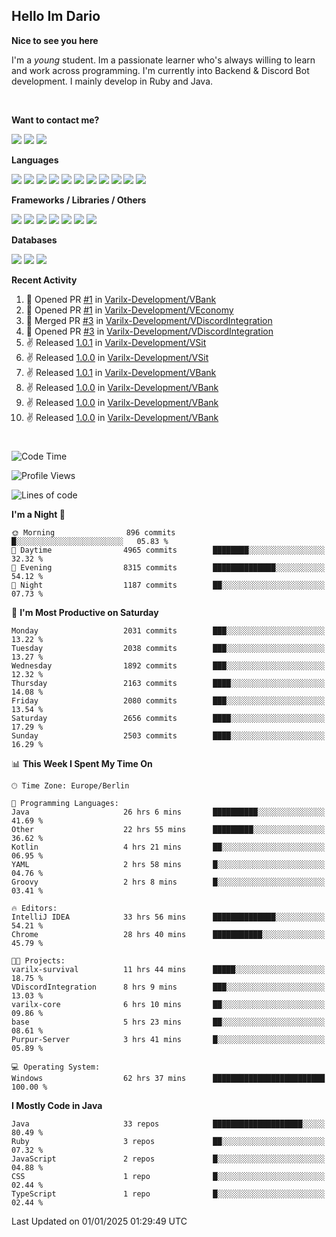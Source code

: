 <h2>Hello Im Dario</h2>

**Nice to see you here**

I'm a *young* student. Im a passionate learner who's always willing to learn and work across
programming. I'm currently into Backend & Discord Bot development. I mainly develop in Ruby and Java.

<br/>

**Want to contact me?**

<a href="https://github.com/knerio"><img src="https://img.shields.io/badge/-Github-blue?style=for-the-badge&logo=github&logoColor=white"/></a> <a href="https://discord.com/users/639416958923702292"><img src="https://img.shields.io/badge/-knerio-blue?style=for-the-badge&logo=discord&logoColor=white"/></a> <a href="https://twitch.tv/dopalos_"><img src="https://img.shields.io/badge/-twitch-blue?style=for-the-badge&logo=twitch&logoColor=white"/></a>

**Languages**

<img src="https://img.shields.io/badge/-HTML-blue?style=for-the-badge&logo=html5&logoColor=white"/> <img src="https://img.shields.io/badge/-CSS-blue?style=for-the-badge&logo=CSS3&logoColor=white"/> <img src="https://img.shields.io/badge/-Javascript-blue?style=for-the-badge&logo=javascript&logoColor=white"/> <img src="https://img.shields.io/badge/-Typescript-blue?style=for-the-badge&logo=TypeScript&logoColor=white"/> <img src="https://img.shields.io/badge/-Java-blue?style=for-the-badge&logo=java&logoColor=white"/> <img src="https://img.shields.io/badge/-Kotlin-blue?style=for-the-badge&logo=kotlin&logoColor=white"/> <img src="https://img.shields.io/badge/-SQL-blue?style=for-the-badge&logo=MYSQL&logoColor=white"/> <img src="https://img.shields.io/badge/-Markdown-blue?style=for-the-badge&logo=Markdown&logoColor=white"/> <img src="https://img.shields.io/badge/-JSON-blue?style=for-the-badge&logo=JSON&logoColor=white"/> <img src="https://img.shields.io/badge/-Git-blue?style=for-the-badge&logo=Git&logoColor=white"/> <img src="https://img.shields.io/badge/-Ruby-blue?style=for-the-badge&logo=Ruby&logoColor=white"/>
<br/>

 **Frameworks / Libraries / Others**

<img src="https://img.shields.io/badge/-Bootstrap-blue?style=for-the-badge&logo=Bootstrap&logoColor=white"/> <img src="https://img.shields.io/badge/-Node.JS-blue?style=for-the-badge&logo=node.js&logoColor=white"/> <img src="https://img.shields.io/badge/-React-blue?style=for-the-badge&logo=React&logoColor=white"/> <img src="https://img.shields.io/badge/-Express-blue?style=for-the-badge&logo=Express&logoColor=white"/> <img src="https://img.shields.io/badge/-Next.Js-blue?style=for-the-badge&logo=Next.Js&logoColor=white"/> <img src="https://img.shields.io/badge/-Ruby_On_Rails-blue?style=for-the-badge&logo=ruby-on-rails&logoColor=white"/> <img src="https://img.shields.io/badge/-JDA-blue?style=for-the-badge&logo=JDA&logoColor=white"/>

**Databases**

<img src="https://img.shields.io/badge/-MongoDB-blue?style=for-the-badge&logo=mongodb&logoColor=white"/> <img src="https://img.shields.io/badge/-MariaDB-blue?style=for-the-badge&logo=MariaDB&logoColor=white"/>
<img src="https://img.shields.io/badge/-PostgreSQL-blue?style=for-the-badge&logo=PostgreSQl&logoColor=white"/>

**Recent Activity**

<!--RECENT_ACTIVITY:start-->
1. 💪 Opened PR [#1](https://github.com/Varilx-Development/VBank/pull/1) in [Varilx-Development/VBank](https://github.com/Varilx-Development/VBank)<br>
2. 💪 Opened PR [#1](https://github.com/Varilx-Development/VEconomy/pull/1) in [Varilx-Development/VEconomy](https://github.com/Varilx-Development/VEconomy)<br>
3. 🎉 Merged PR [#3](https://github.com/Varilx-Development/VDiscordIntegration/pull/3) in [Varilx-Development/VDiscordIntegration](https://github.com/Varilx-Development/VDiscordIntegration)<br>
4. 💪 Opened PR [#3](https://github.com/Varilx-Development/VDiscordIntegration/pull/3) in [Varilx-Development/VDiscordIntegration](https://github.com/Varilx-Development/VDiscordIntegration)<br>
5. ✌️ Released [1.0.1](https://github.com/Varilx-Development/VSit/releases/tag/1.0.1) in [Varilx-Development/VSit](https://github.com/Varilx-Development/VSit)<br>
6. ✌️ Released [1.0.0](https://github.com/Varilx-Development/VSit/releases/tag/1.0.0) in [Varilx-Development/VSit](https://github.com/Varilx-Development/VSit)<br>
7. ✌️ Released [1.0.1](https://github.com/Varilx-Development/VBank/releases/tag/1.0.1) in [Varilx-Development/VBank](https://github.com/Varilx-Development/VBank)<br>
8. ✌️ Released [1.0.0](https://github.com/Varilx-Development/VBank/releases/tag/1.0.0) in [Varilx-Development/VBank](https://github.com/Varilx-Development/VBank)<br>
9. ✌️ Released [1.0.0](https://github.com/Varilx-Development/VBank/releases/tag/1.0.0) in [Varilx-Development/VBank](https://github.com/Varilx-Development/VBank)<br>
10. ✌️ Released [1.0.0](https://github.com/Varilx-Development/VBank/releases/tag/1.0.0) in [Varilx-Development/VBank](https://github.com/Varilx-Development/VBank)<br>
<!--RECENT_ACTIVITY:end-->
 
#

<!--START_SECTION:waka-->
![Code Time](http://img.shields.io/badge/Code%20Time-782%20hrs%2015%20mins-blue)

![Profile Views](http://img.shields.io/badge/Profile%20Views-0-blue)

![Lines of code](https://img.shields.io/badge/From%20Hello%20World%20I%27ve%20Written-804.8%20thousand%20lines%20of%20code-blue)

**I'm a Night 🦉** 

```text
🌞 Morning                896 commits         █░░░░░░░░░░░░░░░░░░░░░░░░   05.83 % 
🌆 Daytime                4965 commits        ████████░░░░░░░░░░░░░░░░░   32.32 % 
🌃 Evening                8315 commits        ██████████████░░░░░░░░░░░   54.12 % 
🌙 Night                  1187 commits        ██░░░░░░░░░░░░░░░░░░░░░░░   07.73 % 
```
📅 **I'm Most Productive on Saturday** 

```text
Monday                   2031 commits        ███░░░░░░░░░░░░░░░░░░░░░░   13.22 % 
Tuesday                  2038 commits        ███░░░░░░░░░░░░░░░░░░░░░░   13.27 % 
Wednesday                1892 commits        ███░░░░░░░░░░░░░░░░░░░░░░   12.32 % 
Thursday                 2163 commits        ████░░░░░░░░░░░░░░░░░░░░░   14.08 % 
Friday                   2080 commits        ███░░░░░░░░░░░░░░░░░░░░░░   13.54 % 
Saturday                 2656 commits        ████░░░░░░░░░░░░░░░░░░░░░   17.29 % 
Sunday                   2503 commits        ████░░░░░░░░░░░░░░░░░░░░░   16.29 % 
```


📊 **This Week I Spent My Time On** 

```text
🕑︎ Time Zone: Europe/Berlin

💬 Programming Languages: 
Java                     26 hrs 6 mins       ██████████░░░░░░░░░░░░░░░   41.69 % 
Other                    22 hrs 55 mins      █████████░░░░░░░░░░░░░░░░   36.62 % 
Kotlin                   4 hrs 21 mins       ██░░░░░░░░░░░░░░░░░░░░░░░   06.95 % 
YAML                     2 hrs 58 mins       █░░░░░░░░░░░░░░░░░░░░░░░░   04.76 % 
Groovy                   2 hrs 8 mins        █░░░░░░░░░░░░░░░░░░░░░░░░   03.41 % 

🔥 Editors: 
IntelliJ IDEA            33 hrs 56 mins      ██████████████░░░░░░░░░░░   54.21 % 
Chrome                   28 hrs 40 mins      ███████████░░░░░░░░░░░░░░   45.79 % 

🐱‍💻 Projects: 
varilx-survival          11 hrs 44 mins      █████░░░░░░░░░░░░░░░░░░░░   18.75 % 
VDiscordIntegration      8 hrs 9 mins        ███░░░░░░░░░░░░░░░░░░░░░░   13.03 % 
varilx-core              6 hrs 10 mins       ██░░░░░░░░░░░░░░░░░░░░░░░   09.86 % 
base                     5 hrs 23 mins       ██░░░░░░░░░░░░░░░░░░░░░░░   08.61 % 
Purpur-Server            3 hrs 41 mins       █░░░░░░░░░░░░░░░░░░░░░░░░   05.89 % 

💻 Operating System: 
Windows                  62 hrs 37 mins      █████████████████████████   100.00 % 
```

**I Mostly Code in Java** 

```text
Java                     33 repos            ████████████████████░░░░░   80.49 % 
Ruby                     3 repos             ██░░░░░░░░░░░░░░░░░░░░░░░   07.32 % 
JavaScript               2 repos             █░░░░░░░░░░░░░░░░░░░░░░░░   04.88 % 
CSS                      1 repo              █░░░░░░░░░░░░░░░░░░░░░░░░   02.44 % 
TypeScript               1 repo              █░░░░░░░░░░░░░░░░░░░░░░░░   02.44 % 
```




 Last Updated on 01/01/2025 01:29:49 UTC
<!--END_SECTION:waka-->

